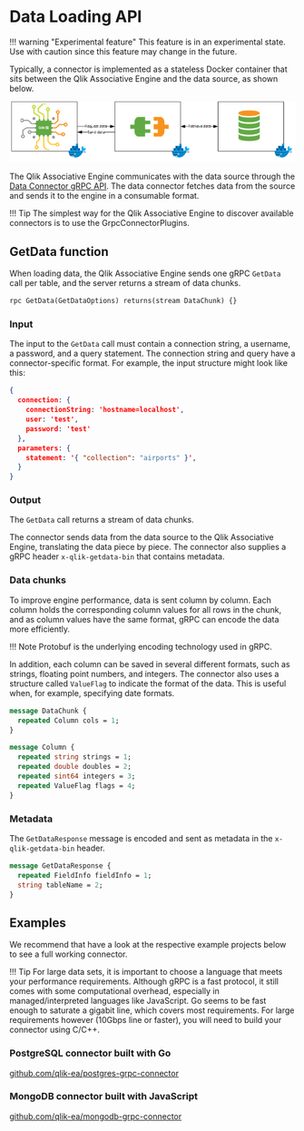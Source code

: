 # Data Loading API

!!! warning "Experimental feature"
    This feature is in an experimental state. Use with caution
    since this feature may change in the future.

Typically, a connector is implemented as a stateless Docker container that
sits between the Qlik Associative Engine and the data source, as shown below.

![connector](./QIXEngineConnector.png)

The Qlik Associative Engine communicates with the data source through the
[Data Connector gRPC API](data-connector-grpc.proto).
The data connector fetches data from the source and sends it to the engine
in a consumable format.

!!! Tip
    The simplest way for the Qlik Associative Engine to discover
    available connectors is to use the GrpcConnectorPlugins.

## GetData function

When loading data, the Qlik Associative Engine sends one gRPC `GetData` call per table,
and the server returns a stream of data chunks.

``` proto
rpc GetData(GetDataOptions) returns(stream DataChunk) {}
```

### Input

The input to the `GetData` call must contain a connection string, a username, a password,
and a query statement.
The connection string and query have a connector-specific format.
For example, the input structure might look like this:

``` json
{
  connection: {
    connectionString: 'hostname=localhost',
    user: 'test',
    password: 'test'
  },
  parameters: {
    statement: '{ "collection": "airports" }',
  }
}
```

### Output

The `GetData` call returns a stream of data chunks.

The connector sends data from the data source to the
Qlik Associative Engine, translating the data piece by piece.
The connector also supplies a gRPC header `x-qlik-getdata-bin` that contains metadata.

### Data chunks

To improve engine performance, data is sent column by column.
Each column holds the corresponding column values for all rows in the chunk,
and as column values have the same format, gRPC can encode the data more efficiently.

!!! Note
    Protobuf is the underlying encoding technology used in gRPC.

In addition, each column can be saved in several different formats, such as strings, floating point numbers,
and integers.
The connector also uses a structure called `ValueFlag` to
indicate the format of the data. This is useful when, for example, specifying date formats.

``` proto
message DataChunk {
  repeated Column cols = 1;
}
```

``` proto
message Column {
  repeated string strings = 1;
  repeated double doubles = 2;
  repeated sint64 integers = 3;
  repeated ValueFlag flags = 4;
}
```

### Metadata

The `GetDataResponse` message is encoded and sent as metadata in the `x-qlik-getdata-bin` header.

``` proto
message GetDataResponse {
  repeated FieldInfo fieldInfo = 1;
  string tableName = 2;
}
```

## Examples

We recommend that have a look at the respective example projects below to
see a full working connector.

!!! Tip
    For large data sets, it is important to choose a language that meets your performance requirements.
    Although gRPC is a fast protocol, it still comes with some computational overhead, especially in
    managed/interpreted languages like JavaScript.
    Go seems to be fast enough to saturate a gigabit line, which covers most requirements.
    For large requirements however (10Gbps line or faster), you will need to build your connector using C/C++.

### PostgreSQL connector built with Go

[github.com/qlik-ea/postgres-grpc-connector](https://github.com/qlik-ea/postgres-grpc-connector)

### MongoDB connector built with JavaScript

[github.com/qlik-ea/mongodb-grpc-connector](https://github.com/qlik-ea/mongodb-grpc-connector)
